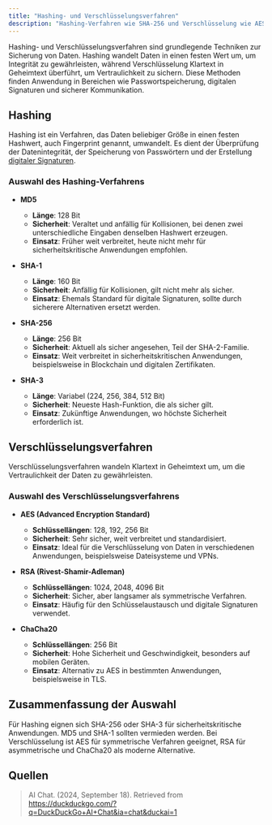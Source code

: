 ```yaml
---
title: "Hashing- und Verschlüsselungsverfahren"
description: "Hashing-Verfahren wie SHA-256 und Verschlüsselung wie AES schützen Datenintegrität und Vertraulichkeit. Sie werden für digitale Signaturen, Passwortspeicherung und sichere Kommunikation eingesetzt."
---
```


Hashing- und Verschlüsselungsverfahren sind grundlegende Techniken zur Sicherung von Daten. Hashing wandelt Daten in einen festen Wert um, um Integrität zu gewährleisten, während Verschlüsselung Klartext in Geheimtext überführt, um Vertraulichkeit zu sichern. Diese Methoden finden Anwendung in Bereichen wie Passwortspeicherung, digitalen Signaturen und sicherer Kommunikation.

## Hashing

Hashing ist ein Verfahren, das Daten beliebiger Größe in einen festen Hashwert, auch Fingerprint genannt, umwandelt. Es dient der Überprüfung der Datenintegrität, der Speicherung von Passwörtern und der Erstellung [digitaler Signaturen](/open-fidup/lerninhalte/digitale-signatur).

### Auswahl des Hashing-Verfahrens

- **MD5**
  - **Länge**: 128 Bit
  - **Sicherheit**: Veraltet und anfällig für Kollisionen, bei denen zwei unterschiedliche Eingaben denselben Hashwert erzeugen.
  - **Einsatz**: Früher weit verbreitet, heute nicht mehr für sicherheitskritische Anwendungen empfohlen.

- **SHA-1**
  - **Länge**: 160 Bit
  - **Sicherheit**: Anfällig für Kollisionen, gilt nicht mehr als sicher.
  - **Einsatz**: Ehemals Standard für digitale Signaturen, sollte durch sicherere Alternativen ersetzt werden.

- **SHA-256**
  - **Länge**: 256 Bit
  - **Sicherheit**: Aktuell als sicher angesehen, Teil der SHA-2-Familie.
  - **Einsatz**: Weit verbreitet in sicherheitskritischen Anwendungen, beispielsweise in Blockchain und digitalen Zertifikaten.

- **SHA-3**
  - **Länge**: Variabel (224, 256, 384, 512 Bit)
  - **Sicherheit**: Neueste Hash-Funktion, die als sicher gilt.
  - **Einsatz**: Zukünftige Anwendungen, wo höchste Sicherheit erforderlich ist.

## Verschlüsselungsverfahren

Verschlüsselungsverfahren wandeln Klartext in Geheimtext um, um die Vertraulichkeit der Daten zu gewährleisten.

### Auswahl des Verschlüsselungsverfahrens

- **AES (Advanced Encryption Standard)**
  - **Schlüssellängen**: 128, 192, 256 Bit
  - **Sicherheit**: Sehr sicher, weit verbreitet und standardisiert.
  - **Einsatz**: Ideal für die Verschlüsselung von Daten in verschiedenen Anwendungen, beispielsweise Dateisysteme und VPNs.

- **RSA (Rivest-Shamir-Adleman)**
  - **Schlüssellängen**: 1024, 2048, 4096 Bit
  - **Sicherheit**: Sicher, aber langsamer als symmetrische Verfahren.
  - **Einsatz**: Häufig für den Schlüsselaustausch und digitale Signaturen verwendet.

- **ChaCha20**
  - **Schlüssellängen**: 256 Bit
  - **Sicherheit**: Hohe Sicherheit und Geschwindigkeit, besonders auf mobilen Geräten.
  - **Einsatz**: Alternativ zu AES in bestimmten Anwendungen, beispielsweise in TLS.

## Zusammenfassung der Auswahl

Für Hashing eignen sich SHA-256 oder SHA-3 für sicherheitskritische Anwendungen. MD5 und SHA-1 sollten vermieden werden. Bei Verschlüsselung ist AES für symmetrische Verfahren geeignet, RSA für asymmetrische und ChaCha20 als moderne Alternative.

## Quellen

> AI Chat. (2024, September 18). Retrieved from https://duckduckgo.com/?q=DuckDuckGo+AI+Chat&ia=chat&duckai=1